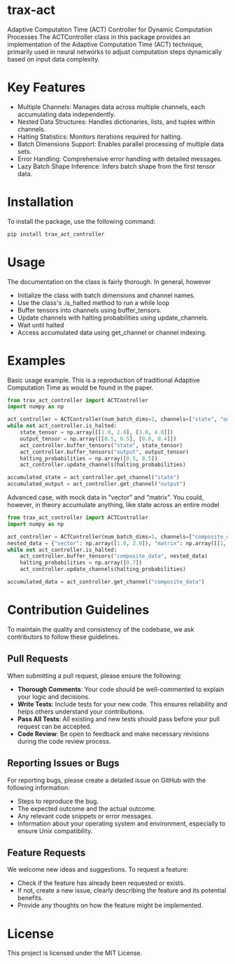 # trax-act

Adaptive Computation Time (ACT) Controller for Dynamic Computation Processes
The ACTController class in this package provides an implementation of the Adaptive Computation Time (ACT) technique, primarily used in neural networks to adjust computation steps dynamically based on input data complexity.

# Key Features

* Multiple Channels: Manages data across multiple channels, each accumulating data independently.
* Nested Data Structures: Handles dictionaries, lists, and tuples within channels.
* Halting Statistics: Monitors iterations required for halting.
* Batch Dimensions Support: Enables parallel processing of multiple data sets.
* Error Handling: Comprehensive error handling with detailed messages.
* Lazy Batch Shape Inference: Infers batch shape from the first tensor data.

# Installation

To install the package, use the following command:

```bash
pip install trax_act_controller
```

# Usage

The documentation on the class is fairly thorough. In general, however

* Initialize the class with batch dimensions and channel names.
* Use the class's .is_halted method to run a while loop
* Buffer tensors into channels using buffer_tensors.
* Update channels with halting probabilities using update_channels.
* Wait until halted
* Access accumulated data using get_channel or channel indexing.

# Examples

Basic usage example. This is a reproduction of traditional Adaptive Computation Time
as would be found in the paper. 

```python
from trax_act_controller import ACTController
import numpy as np

act_controller = ACTController(num_batch_dims=1, channels=["state", "output"])
while not act_controller.is_halted:
    state_tensor = np.array([[1.0, 2.0], [3.0, 4.0]])
    output_tensor = np.array([[0.5, 0.5], [0.6, 0.4]])
    act_controller.buffer_tensors("state", state_tensor)
    act_controller.buffer_tensors("output", output_tensor)
    halting_probabilities = np.array([0.5, 0.5])
    act_controller.update_channels(halting_probabilities)

accumulated_state = act_controller.get_channel("state")
accumulated_output = act_controller.get_channel("output")
```

Advanced case, with mock data in "vector" and "matrix". You could, however, in theory accumulate anything, like
state across an entire model

```python
from trax_act_controller import ACTController
import numpy as np

act_controller = ACTController(num_batch_dims=1, channels=["composite_data"])
nested_data = {"vector": np.array([1.0, 2.0]), "matrix": np.array([[1, 2], [3, 4]])}
while not act_controller.is_halted:
    act_controller.buffer_tensors("composite_data", nested_data)
    halting_probabilities = np.array([0.7])
    act_controller.update_channels(halting_probabilities)

accumulated_data = act_controller.get_channel("composite_data")

```
# Contribution Guidelines

To maintain the quality and consistency of the codebase, we ask contributors to follow these guidelines.

## Pull Requests
When submitting a pull request, please ensure the following:

* **Thorough Comments**: Your code should be well-commented to explain your logic and decisions.
* **Write Tests**: Include tests for your new code. This ensures reliability and helps others understand your contributions.
* **Pass All Tests**: All existing and new tests should pass before your pull request can be accepted.
* **Code Review**: Be open to feedback and make necessary revisions during the code review process.

## Reporting Issues or Bugs
For reporting bugs, please create a detailed issue on GitHub with the following information:

* Steps to reproduce the bug.
* The expected outcome and the actual outcome.
* Any relevant code snippets or error messages.
* Information about your operating system and environment, especially to ensure Unix compatibility.

## Feature Requests
We welcome new ideas and suggestions. To request a feature:

* Check if the feature has already been requested or exists.
* If not, create a new issue, clearly describing the feature and its potential benefits.
* Provide any thoughts on how the feature might be implemented.

# License

This project is licensed under the MIT License.
